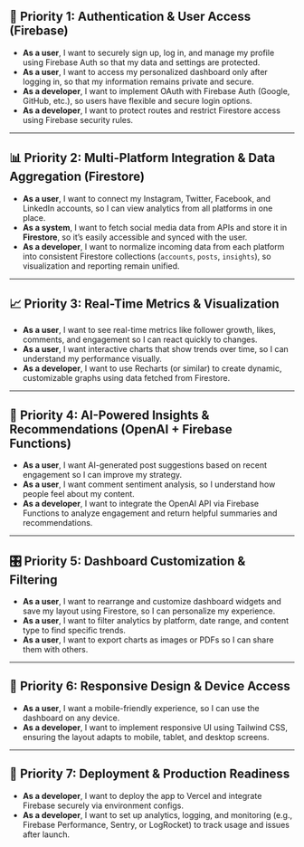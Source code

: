 ## 🔐 Priority 1: **Authentication & User Access (Firebase)**

- **As a user**, I want to securely sign up, log in, and manage my profile using Firebase Auth so that my data and settings are protected.
- **As a user**, I want to access my personalized dashboard only after logging in, so that my information remains private and secure.
- **As a developer**, I want to implement OAuth with Firebase Auth (Google, GitHub, etc.), so users have flexible and secure login options.
- **As a developer**, I want to protect routes and restrict Firestore access using Firebase security rules.

---

## 📊 Priority 2: **Multi-Platform Integration & Data Aggregation (Firestore)**

- **As a user**, I want to connect my Instagram, Twitter, Facebook, and LinkedIn accounts, so I can view analytics from all platforms in one place.
- **As a system**, I want to fetch social media data from APIs and store it in **Firestore**, so it’s easily accessible and synced with the user.
- **As a developer**, I want to normalize incoming data from each platform into consistent Firestore collections (`accounts`, `posts`, `insights`), so visualization and reporting remain unified.

---

## 📈 Priority 3: **Real-Time Metrics & Visualization**

- **As a user**, I want to see real-time metrics like follower growth, likes, comments, and engagement so I can react quickly to changes.
- **As a user**, I want interactive charts that show trends over time, so I can understand my performance visually.
- **As a developer**, I want to use Recharts (or similar) to create dynamic, customizable graphs using data fetched from Firestore.

---

## 🧠 Priority 4: **AI-Powered Insights & Recommendations (OpenAI + Firebase Functions)**

- **As a user**, I want AI-generated post suggestions based on recent engagement so I can improve my strategy.
- **As a user**, I want comment sentiment analysis, so I understand how people feel about my content.
- **As a developer**, I want to integrate the OpenAI API via Firebase Functions to analyze engagement and return helpful summaries and recommendations.

---

## 🎛️ Priority 5: **Dashboard Customization & Filtering**

- **As a user**, I want to rearrange and customize dashboard widgets and save my layout using Firestore, so I can personalize my experience.
- **As a user**, I want to filter analytics by platform, date range, and content type to find specific trends.
- **As a user**, I want to export charts as images or PDFs so I can share them with others.

---

## 📱 Priority 6: **Responsive Design & Device Access**

- **As a user**, I want a mobile-friendly experience, so I can use the dashboard on any device.
- **As a developer**, I want to implement responsive UI using Tailwind CSS, ensuring the layout adapts to mobile, tablet, and desktop screens.

---

## 🚀 Priority 7: **Deployment & Production Readiness**

- **As a developer**, I want to deploy the app to Vercel and integrate Firebase securely via environment configs.
- **As a developer**, I want to set up analytics, logging, and monitoring (e.g., Firebase Performance, Sentry, or LogRocket) to track usage and issues after launch.
